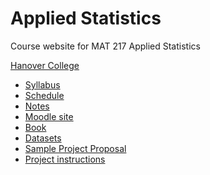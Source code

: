 Applied Statistics
==================

Course website for MAT 217 Applied Statistics

[Hanover College](http://www.hanover.edu)

- [Syllabus](syllabus.md)
- [Schedule](schedule.md)
- [Notes](notes.md)
- [Moodle site](https://moodle.hanover.edu/course/view.php?id=2795)
- [Book](https://www.openintro.org/stat/)
- [Datasets](datasets.md)
- [Sample Project Proposal](project_proposal.md)
- [Project instructions](labs/projectAnalysisSteps.md)
